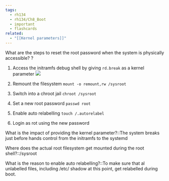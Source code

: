 ```yaml
---
tags:
  - rh134
  - rh134/Ch8_Boot
  - important
  - flashcards
related:
  - "[[Kernel parameters]]"
---
```

What are the steps to reset the root password when the system is physically accessible?
?
1. Access the initramfs debug shell by giving `rd.break` as a kernel parameter
![](https://i.imgur.com/cq5AKXJ.png)

2. Remount the filesystem `mount -o remount,rw /sysroot`
3. Switch into a chroot jail `chroot /sysroot`
4. Set a new root password `passwd root`
5. Enable auto relabelling `touch /.autorelabel`
6. Login as rot using the new password

What is the impact of providing the kernel parameter?::The system breaks just before hands control from the initramfs to the systemd

Where does the actual root filesystem get mounted during the root shell?::/sysroot

What is the reason to enable auto relabelling?::To make sure that al unlabelled files, including /etc/ shadow at this point, get relabelled during boot.

